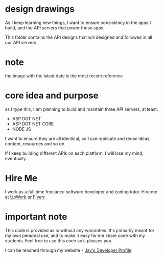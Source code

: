 # design drawings

As I keep learning new things, I want to ensure consistency in the apps I build, and the API servers that power these apps.

This folder contains the API designs that will designed and followed in all our API servers. 

# note 

the image with the latest date is the most recent reference

# core idea and purpose

as I type this, I am planning to build and maintain three API servers, at least. 

- ASP DOT NET
- ASP DOT NET CORE
- NODE JS 

I want to ensure they are all identical, so I can replicate and reuse ideas, content, resources and so on. 

If I keep building different APIs on each platform, I will lose my mind, eventually.

# Hire Me

I work as a full time freelance software developer and coding tutor. Hire me at [UpWork](https://www.upwork.com/fl/vijayasimhabr) or [Fiverr](https://www.fiverr.com/jay_codeguy). 

# important note 

This code is provided as is without any warranties. It's primarily meant for my own personal use, and to make it easy for me share code with my students. Feel free to use this code as it pleases you.

I can be reached through my website - [Jay's Developer Profile](https://jay-study-nildana.github.io/developerprofile)
